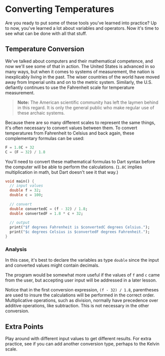 # Converting Temperatures

Are you ready to put some of these tools you've learned into practice? Up to now, you've learned a lot about variables and operators. Now it's time to see what can be done with all that stuff.

## Temperature Conversion
We've talked about computers and their mathematical competence, and now we'll see some of that in action. The United States is advanced in so many ways, but when it comes to systems of measurement, the nation is inexplicably living in the past. The wiser countries of the world have moved away from Imperial units and on to the metric system. Similarly, the U.S. defiantly continues to use the Fahrenheit scale for temperature measurement.

> **Note:** The American scientific community has left the laymen behind in this regard. It is only the general public who make regular use of these archaic systems.

Because there are so many different scales to represent the same things, it's often necessary to convert values between them. To convert temperatures from Fahrenheit to Celsius and back again, these complementary formulas can be used:

```dart
F = 1.8C + 32
C = (F – 32) / 1.8
```

You'll need to convert these mathematical formulas to Dart syntax before the computer will be able to perform the calculations. (`1.8C` implies multiplication in math, but Dart doesn't see it that way.)

```dart
void main() {
  // input values
  double f = 32;
  double c = 100;
  
  // convert
  double convertedC = (f - 32) / 1.8;
  double convertedF = 1.8 * c + 32;
  
  // output
  print("$f degrees Fahrenheit is $convertedC degrees Celsius.");
  print("$c degrees Celsius is $convertedF degrees Fahrenheit.");
}
```

### Analysis
In this case, it's best to declare the variables as type `double` since the input and converted values might contain decimals.

The program would be somewhat more useful if the values of `f` and `c` came from the user, but accepting user input will be addressed in a later lesson.

Notice that in the first conversion expression, `(f - 32) / 1.8`, parentheses are used to insure the calculations will be performed in the correct order. Multiplicative operations, such as division, normally have precedence over additive operations, like subtraction. This is not necessary in the other conversion.

## Extra Points
Play around with different input values to get different results. For extra practice, see if you can add another conversion type, perhaps to the Kelvin scale.